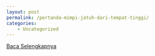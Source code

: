 ```yaml
---
layout: post
permalink: /pertanda-mimpi-jatuh-dari-tempat-tinggi/
categories:
    - Uncategorized
---
```


[Baca Selengkapnya](/03)